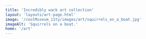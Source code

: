 ```yaml
---
title: 'Incredibly wack art collection'
layout: 'layouts/art-page.html'
image: '/coolMuseum_11ty/images/art/squirrels_on_a_boat.jpg'
imageAlt: 'Squirrels on a boat.'
home: '/art'
---
```

